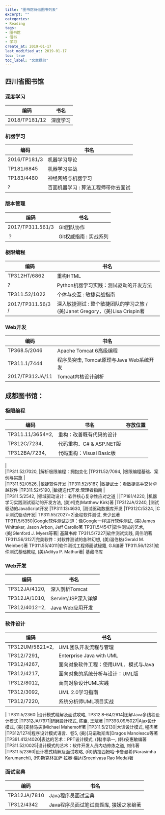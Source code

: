 ```yaml
---
title: "图书馆待借图书列表"
excerpt: ""
categories:
- Reading
tags:
- 图书馆
- 借书
- 学习
create_at: 2019-01-17
last_modified_at: 2019-01-17
toc: true
toc_label: "文章提纲"
---
```


## 四川省图书馆
### 深度学习
|编码|书名|
|----|----|
|2018/TP181/12| 		深度学习|
### 机器学习
|编码|书名|
|----|----|
|2016/TP181/3| 		机器学习导论 
|TP181/6845 |			机器学习实战
|TP183/4480 |			神经网络与机器学习
|?			|		百面机器学习 : 算法工程师带你去面试

### 版本管理
|编码|书名|
|----|----|
|2017/TP311.561/3|	Git团队协作
|？				|	Git权威指南 : 实战系列 

### 极限编程
|编码|书名|
|----|----|
|TP312HT/6862 		|重构HTML 
|?					|Python机器学习实践：测试驱动的开发方法 
|TP311.52/1022 		|个体与交互 : 敏捷实战指南
2017/TP311.56/3 /|深入敏捷测试 : 整个敏捷团队的学习之旅 / (美)Janet Gregory，(美)Lisa Crispin著
### Web开发
|编码|书名|
|----|----|
TP368.5/2046 		|Apache Tomcat 6高级编程
TP311.1/7444 		|程序员突击, Tomcat原理与Java Web系统开发
2017/TP312JA/11 	|Tomcat内核设计剖析

## 成都图书馆：
### 极限编程
|编码|书名|存放位置|
|--|--|--|
|TP311.11/3654=2,	|重构：改善既有代码的设计
|TP312C/7234,		|代码重构．C# & ASP.NET版
|TP312BA/7234,		|代码重构：Visual Basic版
|	
|TP311.52/7020,		|解析极限编程：拥抱变化
|TP311.52/7094,		|极限编程基础、案例与实施
|	
|TP311.52/0526,		|敏捷软件开发
|TP311.52/5187,		|敏捷武士：看敏捷高手交付卓越软件
|TP311.52/5190,		|敏捷迭代开发:管理者指南
|	
|TP311.5/2542,		|领域驱动设计：软件核心复杂性应对之道
|
|TP181/4220,			|机器学习实践测试驱动的开发方法, (美)柯克(Matthew Kirk)著
|TP312JA/2240,		|测试驱动的JavaScript开发
|TP311.13/4630,		|测试驱动数据库开发
|TP312C/5324, 		|C＃测试驱动开发|
TP311.55/2027=2|全程软件测试, 朱少民著
TP311.5/5350|Google软件测试之道：像Google一样进行软件测试, (美)James Whittaker, Jason Arbon, Jeff Carollo著
TP311.5/4547|软件测试的艺术, (美)Glenford J. Myers等著|	基藏书库
TP311.5/7227|软件测试实践, 周伟明著
TP311.56/3127|完美软件：对软件测试的各种幻想, (美)温伯格(Gerald M. Weinber)著
TP311.55/4011|软件测试工程师面试秘籍, G.li编著
TP311.56/1231|软件测试基础教程, (美)Aditya P. Mathur著|	基藏书库

### Web开发
|编码|书名|
|----|----|	
TP312JA/4120,		|深入剖析Tomcat
TP312JA/1010,		|Servlet/JSP深入详解
TP312/4012=2,		|Java Web应用开发

### 软件设计
|编码|书名|
|----|----|
TP312UM/5821=2,		|UML团队开发流程与管理
TP312/7291,			|Enterprise Java with UML
TP312/4267,			|面向对象软件工程：使用UML、模式与Java
TP312/4217,			|面向对象的系统分析与设计：UML版
TP312/8012,			|面向对象设计UML实践
TP312/3092,			|UML 2.0学习指南
TP312/7220,			|系统分析师UML项目实战
|
TP311.5/2360 		|设计模式精解及面试攻略,
TP312.8-64/2614|图解Java多线程设计模式 
|TP312JA/7971|研磨設計模式, 陈臣, 王斌著
|TP393.09/5027|Ajax设计模式, (美)[麦赫马夫]Michael Mahemoff著
|TP311.5/2130|大话设计模式, 程杰著
|TP312/1274|程序设计模式语言．卷5, (美)[马诺勒斯库]Dragos Manolescu等著
|TP391.412/4020|表达的艺术：PPT设计模式, (韩)李承一, (韩)安惠敏编著
|TP311.52/0025|设计模式的艺术：软件开发人员内功修炼之道, 刘伟著
|TP311.5/2360|设计模式精解及面试攻略, (印)纳拉西姆哈·卡鲁曼希(Narasimha Karumanchi), (印)斯克林瓦萨·拉奥·梅达(Sreenivasa Rao Meda)著

### 面试宝典
|编码|书名|
|----|----|
|TP312JA/7810|Java程序员面试宝典
|TP312/4342|Java程序员面试笔试真题库, 猿媛之家编著
